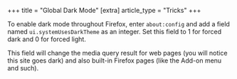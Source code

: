 +++
title = "Global Dark Mode"
[extra]
article_type = "Tricks"
+++

To enable dark mode throughout Firefox, enter `about:config` and add a field named `ui.systemUsesDarkTheme` as an integer. Set this field to 1 for forced dark and 0 for forced light.

This field will change the media query result for web pages (you will notice this site goes dark) and also built-in Firefox pages (like the Add-on menu and such).
